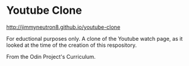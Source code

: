 # Youtube Clone

http://jimmyneutron8.github.io/youtube-clone

For eductional purposes only. A clone of the Youtube watch page, as it looked at the time of the creation of this respository.

From the Odin Project's Curriculum.
